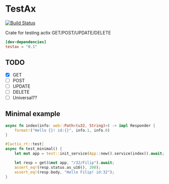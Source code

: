 # TestAx

[![Build Status](https://github.com/fbucek/testax/workflows/build/badge.svg)](https://github.com/fbucek/testax/actions)
<!-- [![Documentation](https://docs.rs/testax/badge.svg)](https://docs.rs/testax) -->
<!-- [![crates.io](https://meritbadge.herokuapp.com/testax)](https://crates.io/crates/testax) -->

Crate for testing actix GET/POST/UPDATE/DELETE

```toml
[dev-dependencies]
testax = "0.1"
```

## TODO

- [x] GET 
- [ ] POST
- [ ] UPDATE
- [ ] DELETE
- [ ] Universal??
 
## Minimal example

```rust
async fn index(info: web::Path<(u32, String)>) -> impl Responder {
    format!("Hello {}! id:{}", info.1, info.0)
}

#[actix_rt::test]
async fn test_minimal() {
    let mut app = test::init_service(App::new().service(index)).await;

    let resp = get(&mut app, "/32/Filip").await;
    assert_eq!(resp.status.as_u16(), 200);
    assert_eq!(resp.body, "Hello Filip! id:32");
}
```

